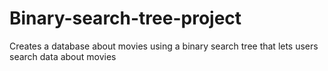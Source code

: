 # Binary-search-tree-project
Creates a database about movies using a binary search tree that lets users search data about movies 
